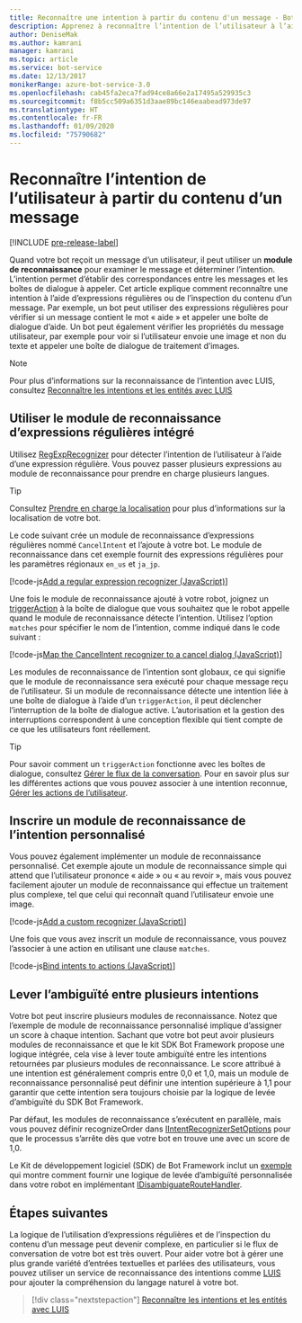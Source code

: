 ```yaml
---
title: Reconnaître une intention à partir du contenu d'un message - Bot Service
description: Apprenez à reconnaître l’intention de l’utilisateur à l’aide des expressions régulières ou de la vérification du contenu du message.
author: DeniseMak
ms.author: kamrani
manager: kamrani
ms.topic: article
ms.service: bot-service
ms.date: 12/13/2017
monikerRange: azure-bot-service-3.0
ms.openlocfilehash: cab45fa2eca7fad94ce8a66e2a17495a529935c3
ms.sourcegitcommit: f8b5cc509a6351d3aae89bc146eaabead973de97
ms.translationtype: HT
ms.contentlocale: fr-FR
ms.lasthandoff: 01/09/2020
ms.locfileid: "75790682"
---
```

# <a name="recognize-user-intent-from-message-content"></a>Reconnaître l’intention de l’utilisateur à partir du contenu d’un message

[!INCLUDE [pre-release-label](../includes/pre-release-label-v3.md)]

Quand votre bot reçoit un message d’un utilisateur, il peut utiliser un **module de reconnaissance** pour examiner le message et déterminer l’intention. L’intention permet d’établir des correspondances entre les messages et les boîtes de dialogue à appeler. Cet article explique comment reconnaître une intention à l’aide d’expressions régulières ou de l’inspection du contenu d’un message. Par exemple, un bot peut utiliser des expressions régulières pour vérifier si un message contient le mot « aide » et appeler une boîte de dialogue d’aide. Un bot peut également vérifier les propriétés du message utilisateur, par exemple pour voir si l’utilisateur envoie une image et non du texte et appeler une boîte de dialogue de traitement d’images.

> [!NOTE]
> Pour plus d’informations sur la reconnaissance de l’intention avec LUIS, consultez [Reconnaître les intentions et les entités avec LUIS](bot-builder-nodejs-recognize-intent-luis.md)

## <a name="use-the-built-in-regular-expression-recognizer"></a>Utiliser le module de reconnaissance d’expressions régulières intégré

Utilisez [RegExpRecognizer][RegExpRecognizer] pour détecter l’intention de l’utilisateur à l’aide d’une expression régulière. Vous pouvez passer plusieurs expressions au module de reconnaissance pour prendre en charge plusieurs langues.

> [!TIP]
> Consultez [Prendre en charge la localisation](bot-builder-nodejs-localization.md) pour plus d’informations sur la localisation de votre bot.

Le code suivant crée un module de reconnaissance d’expressions régulières nommé `CancelIntent` et l’ajoute à votre bot. Le module de reconnaissance dans cet exemple fournit des expressions régulières pour les paramètres régionaux `en_us` et `ja_jp`.

[!code-js[Add a regular expression recognizer (JavaScript)](../includes/code/node-regex-recognizer.js#addRegexRecognizer)]

Une fois le module de reconnaissance ajouté à votre robot, joignez un [triggerAction][triggerAction] à la boîte de dialogue que vous souhaitez que le robot appelle quand le module de reconnaissance détecte l’intention. Utilisez l’option `matches` pour spécifier le nom de l’intention, comme indiqué dans le code suivant :

[!code-js[Map the CancelIntent recognizer to a cancel dialog (JavaScript)](../includes/code/node-regex-recognizer.js#bindCancelDialogToRegexRecognizer)]

Les modules de reconnaissance de l’intention sont globaux, ce qui signifie que le module de reconnaissance sera exécuté pour chaque message reçu de l’utilisateur. Si un module de reconnaissance détecte une intention liée à une boîte de dialogue à l’aide d’un `triggerAction`, il peut déclencher l’interruption de la boîte de dialogue active. L’autorisation et la gestion des interruptions correspondent à une conception flexible qui tient compte de ce que les utilisateurs font réellement.

> [!TIP]
> Pour savoir comment un `triggerAction` fonctionne avec les boîtes de dialogue, consultez [Gérer le flux de la conversation](bot-builder-nodejs-manage-conversation-flow.md). Pour en savoir plus sur les différentes actions que vous pouvez associer à une intention reconnue, [Gérer les actions de l’utilisateur](bot-builder-nodejs-dialog-actions.md).

## <a name="register-a-custom-intent-recognizer"></a>Inscrire un module de reconnaissance de l’intention personnalisé

Vous pouvez également implémenter un module de reconnaissance personnalisé. Cet exemple ajoute un module de reconnaissance simple qui attend que l’utilisateur prononce « aide » ou « au revoir », mais vous pouvez facilement ajouter un module de reconnaissance qui effectue un traitement plus complexe, tel que celui qui reconnaît quand l’utilisateur envoie une image.

[!code-js[Add a custom recognizer (JavaScript)](../includes/code/node-howto-recognize-intent.js#addCustomRecognizer)]

Une fois que vous avez inscrit un module de reconnaissance, vous pouvez l’associer à une action en utilisant une clause `matches`.

[!code-js[Bind intents to actions (JavaScript)](../includes/code/node-howto-recognize-intent.js#bindIntentsToActions)]

## <a name="disambiguate-between-multiple-intents"></a>Lever l’ambiguïté entre plusieurs intentions

Votre bot peut inscrire plusieurs modules de reconnaissance. Notez que l’exemple de module de reconnaissance personnalisé implique d’assigner un score à chaque intention. Sachant que votre bot peut avoir plusieurs modules de reconnaissance et que le kit SDK Bot Framework propose une logique intégrée, cela vise à lever toute ambiguïté entre les intentions retournées par plusieurs modules de reconnaissance. Le score attribué à une intention est généralement compris entre 0,0 et 1,0, mais un module de reconnaissance personnalisé peut définir une intention supérieure à 1,1 pour garantir que cette intention sera toujours choisie par la logique de levée d’ambiguïté du SDK Bot Framework.

Par défaut, les modules de reconnaissance s’exécutent en parallèle, mais vous pouvez définir recognizeOrder dans [IIntentRecognizerSetOptions][IIntentRecognizerSetOptions] pour que le processus s’arrête dès que votre bot en trouve une avec un score de 1,0.

Le Kit de développement logiciel (SDK) de Bot Framework inclut un [exemple][DisambiguationSample] qui montre comment fournir une logique de levée d’ambiguïté personnalisée dans votre robot en implémentant [IDisambiguateRouteHandler][IDisambiguateRouteHandler].

## <a name="next-steps"></a>Étapes suivantes

La logique de l’utilisation d’expressions régulières et de l’inspection du contenu d’un message peut devenir complexe, en particulier si le flux de conversation de votre bot est très ouvert. Pour aider votre bot à gérer une plus grande variété d’entrées textuelles et parlées des utilisateurs, vous pouvez utiliser un service de reconnaissance des intentions comme [LUIS][LUIS] pour ajouter la compréhension du langage naturel à votre bot.

> [!div class="nextstepaction"]
> [Reconnaître les intentions et les entités avec LUIS](bot-builder-nodejs-recognize-intent-luis.md)

[LUIS]: https://www.luis.ai/

[IDisambiguateRouteHandler]:   https://docs.microsoft.com/javascript/api/botbuilder/idisambiguateroutehandler?view=botbuilder-ts-3.0
[IIntentRecognizerSetOptions]: https://docs.microsoft.com/javascript/api/botbuilder/iintentrecognizersetoptions?view=botbuilder-ts-3.0
[RegExpRecognizer]:            https://docs.microsoft.com/javascript/api/botbuilder/regexprecognizer?view=botbuilder-ts-3.0
[triggerAction]:               https://docs.microsoft.com/javascript/api/botbuilder/dialog?view=botbuilder-ts-3.0#triggeraction-itriggeractionoptions-

[DisambiguationSample]: https://aka.ms/v3-js-onDisambiguateRoute
